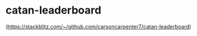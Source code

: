 # catan-leaderboard

(https://stackblitz.com/~/github.com/carsoncarpenter7/catan-leaderboard)

<!--
git add .
git commit -m "Describe your changes here"
git push origin main 
-->